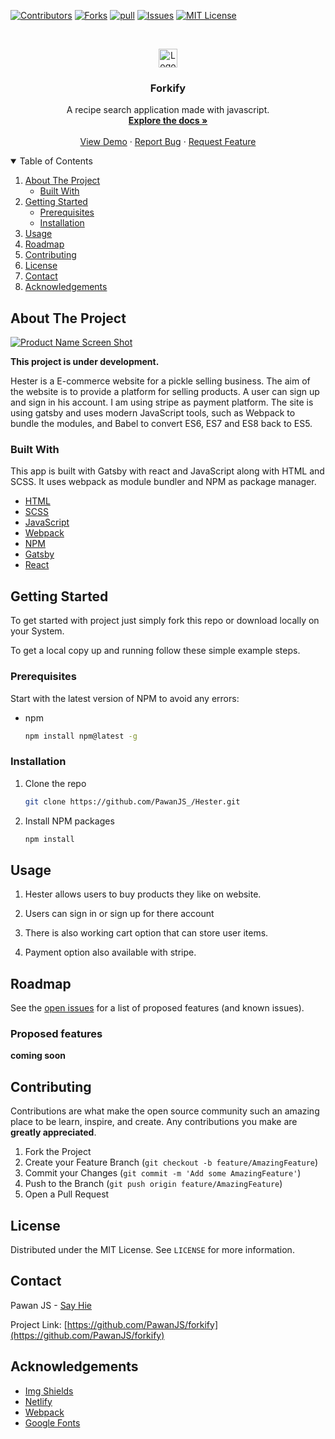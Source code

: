 <!-- PROJECT SHIELDS -->
<!--
*** I'm using markdown "reference style" links for readability.
*** Reference links are enclosed in brackets [ ] instead of parentheses ( ).
*** See the bottom of this document for the declaration of the reference variables
*** for contributors-url, forks-url, etc. This is an optional, concise syntax you may use.
*** https://www.markdownguide.org/basic-syntax/#reference-style-links
-->

[![Contributors][contributors-shield]][contributors-url]
[![Forks][forks-shield]][forks-url]
[![pull][pull-requests-shield]][pull-requests-url]
[![Issues][issues-shield]][issues-url]
[![MIT License][license-shield]][license-url]

<!-- PROJECT LOGO -->
<br />
<p align="center">
  <a href="https://hester-by-pawanjs.netlify.app/">
    <img src="./src/images/default-favicon.ico" alt="Logo" width="30px" height="30px">
  </a>

  <h3 align="center">Forkify</h3>

  <p align="center">
    A recipe search application made with javascript.
    <br />
    <a href="#about-the-project"><strong>Explore the docs »</strong></a>
    <br />
    <br />
    <a href="https://hester-by-pawanjs.netlify.app/">View Demo</a>
    ·
    <a href="https://github.com/PawanJS/Hester/issues">Report Bug</a>
    ·
    <a href="https://github.com/PawanJS/Hester/issues">Request Feature</a>
  </p>
</p>

<!-- TABLE OF CONTENTS -->
<details open="open">
  <summary>Table of Contents</summary>
  <ol>
    <li>
      <a href="#about-the-project">About The Project</a>
      <ul>
        <li><a href="#built-with">Built With</a></li>
      </ul>
    </li>
    <li>
      <a href="#getting-started">Getting Started</a>
      <ul>
        <li><a href="#prerequisites">Prerequisites</a></li>
        <li><a href="#installation">Installation</a></li>
      </ul>
    </li>
    <li><a href="#usage">Usage</a></li>
    <li><a href="#roadmap">Roadmap</a></li>
    <li><a href="#contributing">Contributing</a></li>
    <li><a href="#license">License</a></li>
    <li><a href="#contact">Contact</a></li>
    <li><a href="#acknowledgements">Acknowledgements</a></li>
  </ol>
</details>

<!-- ABOUT THE PROJECT -->

## About The Project

[![Product Name Screen Shot][product-screenshot]](https://hester-by-pawanjs.netlify.app/)

**This project is under development.**

Hester is a E-commerce website for a pickle selling business. The aim of the website is to provide a platform for selling products. A user can sign up and sign in his account. I am using stripe as payment platform. The site is using gatsby and uses modern JavaScript tools, such as Webpack to bundle the modules, and Babel to convert ES6, ES7 and ES8 back to ES5.

### Built With

This app is built with Gatsby with react and JavaScript along with HTML and SCSS. It uses webpack as module bundler and NPM as package manager.

- [HTML](https://developer.mozilla.org/en-US/docs/Web/HTML)
- [SCSS](https://sass-lang.com/)
- [JavaScript](https://developer.mozilla.org/en-US/docs/Web/javascript)
- [Webpack](https://webpack.js.org/)
- [NPM](https://www.npmjs.com/)
- [Gatsby](https://www.gatsbyjs.com/)
- [React](https://reactjs.org/)

<!-- GETTING STARTED -->

## Getting Started

To get started with project just simply fork this repo or download locally on your System.

To get a local copy up and running follow these simple example steps.

### Prerequisites

Start with the latest version of NPM to avoid any errors:

- npm
  ```sh
  npm install npm@latest -g
  ```

### Installation

1. Clone the repo
   ```sh
   git clone https://github.com/PawanJS_/Hester.git
   ```
1. Install NPM packages
   ```sh
   npm install
   ```

<!-- USAGE EXAMPLES -->

## Usage

1. Hester allows users to buy products they like on website.

2. Users can sign in or sign up for there account

3. There is also working cart option that can store user items.

4. Payment option also available with stripe.

<!-- ROADMAP -->

## Roadmap

See the [open issues](https://github.com/PawanJS/forkify/issues) for a list of proposed features (and known issues).

### Proposed features

**coming soon**

<!-- CONTRIBUTING -->

## Contributing

Contributions are what make the open source community such an amazing place to be learn, inspire, and create. Any contributions you make are **greatly appreciated**.

1. Fork the Project
2. Create your Feature Branch (`git checkout -b feature/AmazingFeature`)
3. Commit your Changes (`git commit -m 'Add some AmazingFeature'`)
4. Push to the Branch (`git push origin feature/AmazingFeature`)
5. Open a Pull Request

<!-- LICENSE -->

## License

Distributed under the MIT License. See `LICENSE` for more information.

<!-- CONTACT -->

## Contact

Pawan JS - [Say Hie](https://www.pawanjs.xyz/#contact)

Project Link: [https://github.com/PawanJS/forkify](https://github.com/PawanJS/forkify)

<!-- ACKNOWLEDGEMENTS -->

## Acknowledgements

- [Img Shields](https://shields.io)
- [Netlify](https://www.netlify.com/)
- [Webpack](https://webpack.js.org/)
- [Google Fonts](https://fonts.google.com/)

<!-- MARKDOWN LINKS & IMAGES -->
<!-- https://www.markdownguide.org/basic-syntax/#reference-style-links -->

[contributors-shield]: https://img.shields.io/github/contributors/PawanJS/Hester?color=green&style=for-the-badge
[contributors-url]: https://github.com/PawanJS/Hester/graphs/contributors
[forks-shield]: https://img.shields.io/github/forks/PawanJS/Hester?style=for-the-badge
[forks-url]: https://github.com/PawanJS/Hester/network/members
[pull-requests-shield]: https://img.shields.io/github/issues-pr/PawanJS/Hester?style=for-the-badge
[pull-requests-url]: https://github.com/PawanJS/Hester/pulls
[issues-shield]: https://img.shields.io/bitbucket/issues/PawanJS/Hester?style=for-the-badge
[issues-url]: https://github.com/PawanJS/Hester/issues
[license-shield]: https://img.shields.io/apm/l/vim-mode?label=LICENSE&style=for-the-badge
[license-url]: https://github.com/PawanJS/Hester/blob/master/LICENSE.txt
[product-screenshot]: ./src/img/screenshot.jpg
